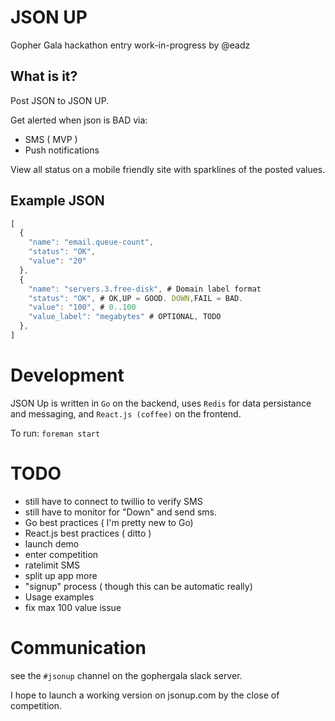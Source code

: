 # JSON UP

Gopher Gala hackathon entry work-in-progress by @eadz

## What is it?

Post JSON to JSON UP.

Get alerted when json is BAD via:
 - SMS ( MVP )
 - Push notifications

View all status on a mobile friendly site
with sparklines of the posted values.

## Example JSON

```javascript
[
  {
    "name": "email.queue-count",
    "status": "OK",
    "value": "20"
  },
  {
    "name": "servers.3.free-disk", # Domain label format
    "status": "OK", # OK,UP = GOOD. DOWN,FAIL = BAD.
    "value": "100", # 0..100
    "value_label": "megabytes" # OPTIONAL, TODO
  },
]
```

# Development

JSON Up is written in `Go` on the backend,
uses `Redis` for data persistance and messaging,
 and `React.js (coffee)` on the frontend.


To run:
`foreman start`



# TODO

 * still have to connect to twillio to verify SMS
 * still have to monitor for "Down" and send sms.
 * Go best practices ( I'm pretty new to Go)
 * React.js best practices ( ditto )
 * launch demo
 * enter competition
 * ratelimit SMS
 * split up app more
 * "signup" process ( though this can be automatic really)
 * Usage examples
 * fix max 100 value issue


# Communication

see the `#jsonup` channel on the gophergala slack server.

I hope to launch a working version on jsonup.com by the close of competition.
